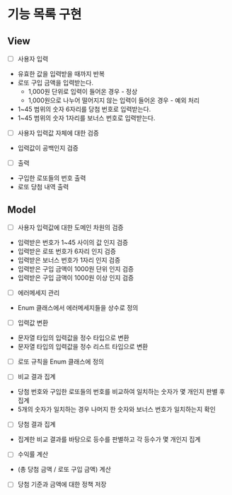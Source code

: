 # 기능 목록 구현

## View
- [ ] 사용자 입력
- 유효한 값을 입력받을 때까지 반복
- 로또 구입 금액을 입력받는다.
  - 1,000원 단위로 입력이 들어온 경우 - 정상
  - 1,000원으로 나누어 떨어지지 않는 입력이 들어온 경우 - 예외 처리
- 1~45 범위의 숫자 6자리를 당첨 번호로 입력받는다.
- 1~45 범위의 숫자 1자리를 보너스 번호로 입력받는다. 


- [ ] 사용자 입력값 자체에 대한 검증
- 입력값이 공백인지 검증


- [ ] 출력
- 구입한 로또들의 번호 출력
- 로또 당첨 내역 출력


## Model
- [ ] 사용자 입력값에 대한 도메인 차원의 검증
- 입력받은 번호가 1~45 사이의 값 인지 검증
- 입력받은 로또 번호가 6자리 인지 검증
- 입력받은 보너스 번호가 1자리 인지 검증
- 입력받은 구입 금액이 1000원 단위 인지 검증
- 입력받은 구입 금액이 1000원 이상 인지 검증


- [ ] 에러메세지 관리
- Enum 클래스에서 에러메세지들을 상수로 정의


- [ ] 입력값 변환
- 문자열 타입의 입력값을 정수 타입으로 변환
- 문자열 타입의 입력값을 정수 리스트 타입으로 변환


- [ ] 로또 규칙을 Enum 클래스에 정의


- [ ] 비교 결과 집계
- 당첨 번호와 구입한 로또들의 번호를 비교하여 일치하는 숫자가 몇 개인지 판별 후 집계
- 5개의 숫자가 일치하는 경우 나머지 한 숫자와 보너스 번호가 일치하는지 확인


- [ ] 당첨 결과 집계
- 집계한 비교 결과를 바탕으로 등수를 판별하고 각 등수가 몇 개인지 집계


- [ ] 수익률 계산
- (총 당첨 금액 / 로또 구입 금액) 계산


- [ ] 당첨 기준과 금액에 대한 정책 저장

